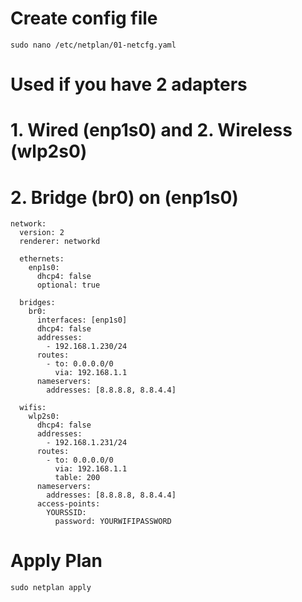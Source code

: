 # Create config file
  ```
  sudo nano /etc/netplan/01-netcfg.yaml
```

# Used if you have 2 adapters 
# 1. Wired (enp1s0) and 2. Wireless (wlp2s0)
# 2. Bridge (br0) on (enp1s0)

```
network:
  version: 2
  renderer: networkd

  ethernets:
    enp1s0:
      dhcp4: false
      optional: true

  bridges:
    br0:
      interfaces: [enp1s0]
      dhcp4: false
      addresses:
        - 192.168.1.230/24
      routes:
        - to: 0.0.0.0/0
          via: 192.168.1.1
      nameservers:
        addresses: [8.8.8.8, 8.8.4.4]

  wifis:
    wlp2s0:
      dhcp4: false
      addresses:
        - 192.168.1.231/24
      routes:
        - to: 0.0.0.0/0
          via: 192.168.1.1
          table: 200
      nameservers:
        addresses: [8.8.8.8, 8.8.4.4]
      access-points:
        YOURSSID:
          password: YOURWIFIPASSWORD
```

# Apply Plan
  ```
  sudo netplan apply
  ```